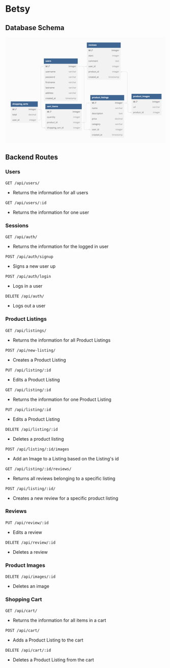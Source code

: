 # Betsy

## Database Schema

![db-schema]

[db-schema]: ./images/schema.png



## Backend Routes

### Users
`GET /api/users/`
* Returns the information for all users

`GET /api/users/:id`
* Returns the information for one user

### Sessions
`GET /api/auth/`
* Returns the information for the logged in user

`POST /api/auth/signup`
* Signs a new user up

`POST /api/auth/login`
* Logs in a user

`DELETE /api/auth/`
* Logs out a user

### Product Listings
`GET /api/listings/`
* Returns the information for all Product Listings

`POST /api/new-listing/`
* Creates a Product Listing

`PUT /api/listing/:id`
* Edits a Product Listing

`GET /api/listing/:id`
* Returns the information for one Product Listing

`PUT /api/listing/:id`
* Edits a Product Listing

`DELETE /api/listing/:id`
* Deletes a product listing

`POST /api/listing/:id/images`
* Add an Image to a Listing based on the Listing's id

`GET /api/listing/:id/reviews/`
* Returns all reviews belonging to a specific listing

`POST /api/listing/:id/`
* Creates a new review for a specific product listing


### Reviews
`PUT /api/review/:id`
* Edits a review

`DELETE /api/review/:id`
* Deletes a review

### Product Images
`DELETE /api/images/:id`
* Deletes an image

### Shopping Cart

`GET /api/cart/`
* Returns the information for all items in a cart

`POST /api/cart/`
* Adds a Product Listing to the cart

`DELETE /api/cart/:id`
* Deletes a Product Listing from the cart
